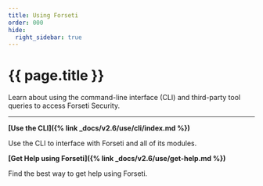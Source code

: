 ```yaml
---
title: Using Forseti
order: 000
hide:
  right_sidebar: true
---
```


# {{ page.title }}

Learn about using the command-line interface (CLI) and third-party tool queries to
access Forseti Security.

---

**[Use the CLI]({% link _docs/v2.6/use/cli/index.md %})**

Use the CLI to interface with Forseti and all of its modules.

**[Get Help using Forseti]({% link _docs/v2.6/use/get-help.md %})**

Find the best way to get help using Forseti.
